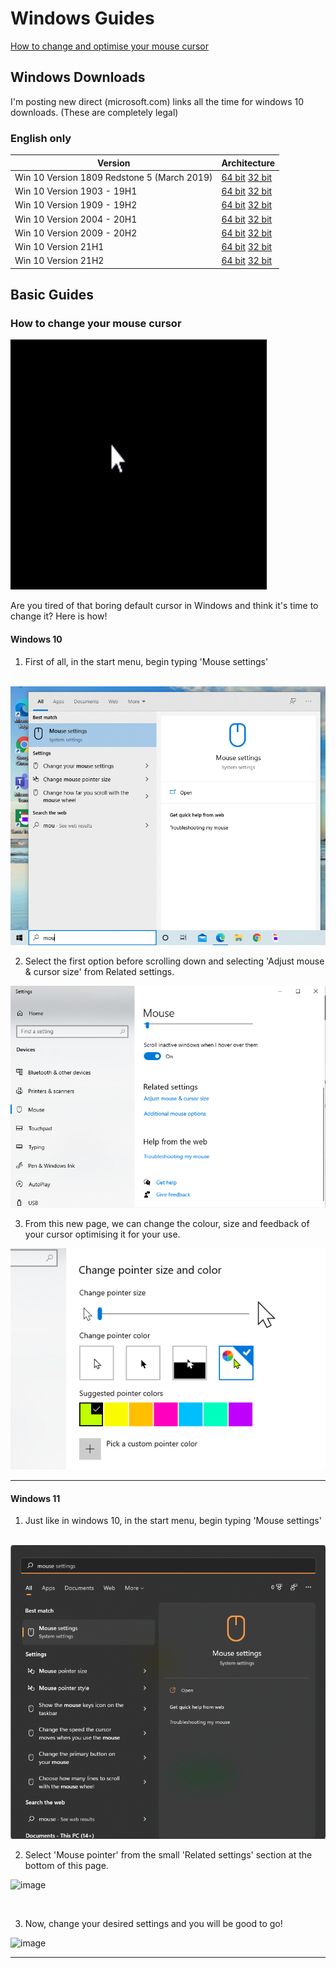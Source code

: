 # Windows Guides

[How to change and optimise your mouse cursor](#how-to-change-your-mouse-cursor)

## Windows Downloads
I'm posting new direct (microsoft.com) links all the time for windows 10 downloads. (These are completely legal)
### English only ###

Version  | Architecture
------------- | -------------
Win 10 Version 1809 Redstone 5 (March 2019)  | [64 bit](https://tb.rg-adguard.net/dl.php?go=b94aaafe "64-bit")     [32 bit](https://tb.rg-adguard.net/dl.php?go=c24ffe4a "32-bit")
Win 10 Version 1903 - 19H1  | [64 bit](https://tb.rg-adguard.net/dl.php?go=cba31cfe "64-bit")      [32 bit](https://tb.rg-adguard.net/dl.php?go=f33a92d3 "32-bit")
Win 10 Version 1909 - 19H2  | [64 bit](https://tb.rg-adguard.net/dl.php?go=1211334a "64-bit")      [32 bit](https://tb.rg-adguard.net/dl.php?go=9e4157f9 "32-bit")
Win 10 Version 2004 - 20H1  | [64 bit](https://tb.rg-adguard.net/dl.php?go=272d35a7 "64-bit")      [32 bit](https://tb.rg-adguard.net/dl.php?go=a621ee85 "32-bit")
Win 10 Version 2009 - 20H2  | [64 bit](https://tb.rg-adguard.net/dl.php?go=73ffea7e "64-bit")      [32 bit](https://tb.rg-adguard.net/dl.php?go=b2e49665 "32-bit")
Win 10 Version 21H1  | [64 bit](https://tb.rg-adguard.net/dl.php?go=8c764d2e "64-bit")      [32 bit](https://tb.rg-adguard.net/dl.php?go=d61c63b5 "32-bit")
Win 10 Version 21H2  | [64 bit](https://tb.rg-adguard.net/dl.php?go=35782c91 "64-bit")      [32 bit](https://tb.rg-adguard.net/dl.php?go=15949c3e "32-bit")

## Basic Guides

### How to change your mouse cursor

<img src="images/windowscursor.png" width="410" height="400" >

Are you tired of that boring default cursor in Windows and think it's time to change it? Here is how! 
#### Windows 10
1. First of all, in the start menu, begin typing 'Mouse settings'

<br>

<img src="images/yjCFGP.png" >

<br>

2. Select the first option before scrolling down and selecting 'Adjust mouse & cursor size' from Related settings.

<img src="images/XLZry3.png" >

<br> 

3. From this new page, we can change the colour, size and feedback of your cursor optimising it for your use.

<img src="images/cursoroptions.png" >

<hr>

#### Windows 11
1. Just like in windows 10, in the start menu, begin typing 'Mouse settings'

<br>

<img src="images/searchmousesettings.png" >

<br>

2. Select 'Mouse pointer' from the small 'Related settings' section at the bottom of this page.

![image](https://user-images.githubusercontent.com/67283670/146688829-ddfda7de-f5ce-408d-a08b-f991ab3ff880.png)

<br>

3. Now, change your desired settings and you will be good to go!

![image](https://user-images.githubusercontent.com/67283670/146688856-a3e30972-e5b5-478c-8ca5-0b77954b8594.png)

<hr>
